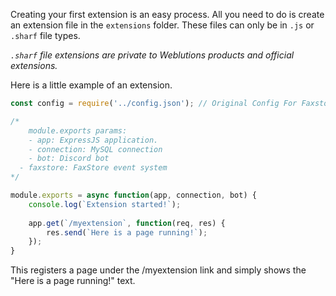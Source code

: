 Creating your first extension is an easy process. All you need to do is create an extension file in the `extensions` folder. These files can only be in `.js` or `.sharf` file types.

*`.sharf` file extensions are private to Weblutions products and official extensions.*

Here is a little example of an extension.

```js
const config = require('../config.json'); // Original Config For Faxstore

/*
	module.exports params:
	- app: ExpressJS application.
	- connection: MySQL connection
	- bot: Discord bot
  - faxstore: FaxStore event system
*/

module.exports = async function(app, connection, bot) {
	console.log(`Extension started!`);
	
	app.get(`/myextension`, function(req, res) {
		res.send(`Here is a page running!`);
	});
}
```

This registers a page under the /myextension link and simply shows the "Here is a page running!" text.
